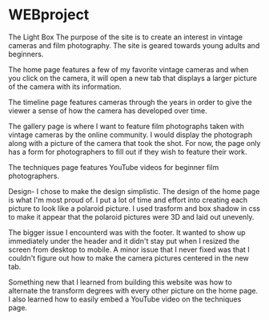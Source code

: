 # WEBproject
The Light Box
The purpose of the site is to create an interest in vintage cameras and film photography. The site is geared towards young adults and beginners.

The home page features a few of my favorite vintage cameras and when you click on the camera, it will open a new tab that displays a larger picture of the camera with its information.

The timeline page features cameras through the years in order to give the viewer a sense of how the camera has developed over time.

The gallery page is where I want to feature film photographs taken with vintage cameras by the online community. I would display the photograph along with a picture of the camera that took the shot. For now, the page only has a form for photographers to fill out if they wish to feature their work.

The techniques page features YouTube videos for beginner film photographers.

Design-
I chose to make the design simplistic. The design of the home page is what I'm most proud of. I put a lot of time and effort into creating each picture to look like a polaroid picture. I used trasform and box shadow in css to make it appear that the polaroid pictures were 3D and laid out unevenly.

The bigger issue I encounterd was with the footer. It wanted to show up immediately under the header and it didn't stay put when I resized the screen from desktop to mobile. A minor issue that I never fixed was that I couldn't figure out how to make the camera pictures centered in the new tab.

Something new that I learned from building this website was how to alternate the transform degrees with every other picture on the home page. I also learned how to easily embed a YouTube video on the techniques page.
